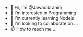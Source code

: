- 👋 Hi, I’m @JawadIbrahim
- 👀 I’m interested in Programming
- 🌱 I’m currently learning Nodejs
- 💞️ I’m looking to collaborate on ...
- 📫 How to reach me ...

<!---
JawadIbrahim/JawadIbrahim is a ✨ special ✨ repository because its `README.md` (this file) appears on your GitHub profile.
You can click the Preview link to take a look at your changes.
--->
